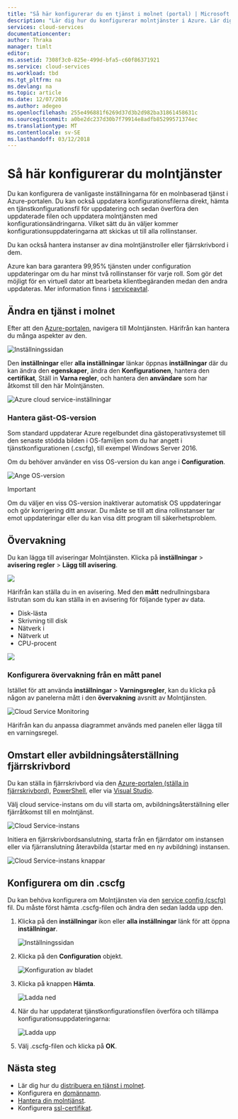 ```yaml
---
title: "Så här konfigurerar du en tjänst i molnet (portal) | Microsoft Docs"
description: "Lär dig hur du konfigurerar molntjänster i Azure. Lär dig att uppdatera tjänstkonfigurationen för molnet och konfigurera fjärråtkomst till rollinstanser. De här exemplen använder Azure-portalen."
services: cloud-services
documentationcenter: 
author: Thraka
manager: timlt
editor: 
ms.assetid: 7308f3c0-825e-499d-bfa5-c60f86371921
ms.service: cloud-services
ms.workload: tbd
ms.tgt_pltfrm: na
ms.devlang: na
ms.topic: article
ms.date: 12/07/2016
ms.author: adegeo
ms.openlocfilehash: 255e496881f6269d37d3b2d982ba31861458631c
ms.sourcegitcommit: a0be2dc237d30b7f79914e8adfb85299571374ec
ms.translationtype: MT
ms.contentlocale: sv-SE
ms.lasthandoff: 03/12/2018
---
```

# <a name="how-to-configure-cloud-services"></a>Så här konfigurerar du molntjänster

Du kan konfigurera de vanligaste inställningarna för en molnbaserad tjänst i Azure-portalen. Du kan också uppdatera konfigurationsfilerna direkt, hämta en tjänstkonfigurationsfil för uppdatering och sedan överföra den uppdaterade filen och uppdatera molntjänsten med konfigurationsändringarna. Vilket sätt du än väljer kommer konfigurationsuppdateringarna att skickas ut till alla rollinstanser.

Du kan också hantera instanser av dina molntjänstroller eller fjärrskrivbord i dem.

Azure kan bara garantera 99,95% tjänsten under configuration uppdateringar om du har minst två rollinstanser för varje roll. Som gör det möjligt för en virtuell dator att bearbeta klientbegäranden medan den andra uppdateras. Mer information finns i [serviceavtal](https://azure.microsoft.com/support/legal/sla/).

## <a name="change-a-cloud-service"></a>Ändra en tjänst i molnet

Efter att den [Azure-portalen](https://portal.azure.com/), navigera till Molntjänsten. Härifrån kan hantera du många aspekter av den.

![Inställningssidan](./media/cloud-services-how-to-configure-portal/cloud-service.png)

Den **inställningar** eller **alla inställningar** länkar öppnas **inställningar** där du kan ändra den **egenskaper**, ändra den  **Konfigurationen**, hantera den **certifikat**, Ställ in **Varna regler**, och hantera den **användare** som har åtkomst till den här Molntjänsten.

![Azure cloud service-inställningar](./media/cloud-services-how-to-configure-portal/cs-settings-blade.png)

### <a name="manage-guest-os-version"></a>Hantera gäst-OS-version

Som standard uppdaterar Azure regelbundet dina gästoperativsystemet till den senaste stödda bilden i OS-familjen som du har angett i tjänstkonfigurationen (.cscfg), till exempel Windows Server 2016.

Om du behöver använder en viss OS-version du kan ange i **Configuration**.

![Ange OS-version](./media/cloud-services-how-to-configure-portal/cs-settings-config-guestosversion.png)

>[!IMPORTANT]
> Om du väljer en viss OS-version inaktiverar automatisk OS uppdateringar och gör korrigering ditt ansvar. Du måste se till att dina rollinstanser tar emot uppdateringar eller du kan visa ditt program till säkerhetsproblem.

## <a name="monitoring"></a>Övervakning

Du kan lägga till aviseringar Molntjänsten. Klicka på **inställningar** > **avisering regler** > **Lägg till avisering**.

![](./media/cloud-services-how-to-configure-portal/cs-alerts.png)

Härifrån kan ställa du in en avisering. Med den **mått** nedrullningsbara listrutan som du kan ställa in en avisering för följande typer av data.

* Disk-lästa
* Skrivning till disk
* Nätverk i
* Nätverk ut
* CPU-procent

![](./media/cloud-services-how-to-configure-portal/cs-alert-item.png)

### <a name="configure-monitoring-from-a-metric-tile"></a>Konfigurera övervakning från en mått panel

Istället för att använda **inställningar** > **Varningsregler**, kan du klicka på någon av panelerna mått i den **övervakning** avsnitt av Molntjänsten.

![Cloud Service Monitoring](./media/cloud-services-how-to-configure-portal/cs-monitoring.png)

Härifrån kan du anpassa diagrammet används med panelen eller lägga till en varningsregel.

## <a name="reboot-reimage-or-remote-desktop"></a>Omstart eller avbildningsåterställning fjärrskrivbord

Du kan ställa in fjärrskrivbord via den [Azure-portalen (ställa in fjärrskrivbord)](cloud-services-role-enable-remote-desktop-new-portal.md), [PowerShell](cloud-services-role-enable-remote-desktop-powershell.md), eller via [Visual Studio](cloud-services-role-enable-remote-desktop-visual-studio.md).

Välj cloud service-instans om du vill starta om, avbildningsåterställning eller fjärråtkomst till en molntjänst.

![Cloud Service-instans](./media/cloud-services-how-to-configure-portal/cs-instance.png)

Initiera en fjärrskrivbordsanslutning, starta från en fjärrdator om instansen eller via fjärranslutning återavbilda (startar med en ny avbildning) instansen.

![Cloud Service-instans knappar](./media/cloud-services-how-to-configure-portal/cs-instance-buttons.png)

## <a name="reconfigure-your-cscfg"></a>Konfigurera om din .cscfg

Du kan behöva konfigurera om Molntjänsten via den [service config (cscfg)](cloud-services-model-and-package.md#cscfg) fil. Du måste först hämta .cscfg-filen och ändra den sedan ladda upp den.

1. Klicka på den **inställningar** ikon eller **alla inställningar** länk för att öppna **inställningar**.

    ![Inställningssidan](./media/cloud-services-how-to-configure-portal/cloud-service.png)
2. Klicka på den **Configuration** objekt.

    ![Konfiguration av bladet](./media/cloud-services-how-to-configure-portal/cs-settings-config.png)
3. Klicka på knappen **Hämta**.

    ![Ladda ned](./media/cloud-services-how-to-configure-portal/cs-settings-config-panel-download.png)
4. När du har uppdaterat tjänstkonfigurationsfilen överföra och tillämpa konfigurationsuppdateringarna:

    ![Ladda upp](./media/cloud-services-how-to-configure-portal/cs-settings-config-panel-upload.png)
5. Välj .cscfg-filen och klicka på **OK**.

## <a name="next-steps"></a>Nästa steg

* Lär dig hur du [distribuera en tjänst i molnet](cloud-services-how-to-create-deploy-portal.md).
* Konfigurera en [domännamn](cloud-services-custom-domain-name-portal.md).
* [Hantera din molntjänst](cloud-services-how-to-manage-portal.md).
* Konfigurera [ssl-certifikat](cloud-services-configure-ssl-certificate-portal.md).
